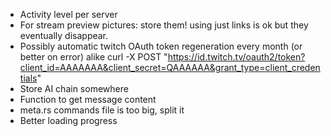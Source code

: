 - Activity level per server
- For stream preview pictures: store them! using just links is ok but they eventually disappear.
- Possibly automatic twitch OAuth token regeneration every month (or better on error)
    alike curl -X POST "https://id.twitch.tv/oauth2/token?client_id=AAAAAAA&client_secret=QAAAAAA&grant_type=client_credentials"
- Store AI chain somewhere
- Function to get message content
- meta.rs commands file is too big, split it
- Better loading progress

